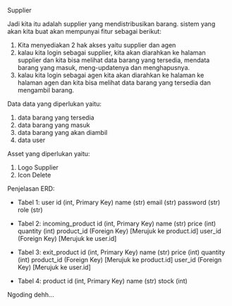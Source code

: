 <!-- !1 -->
Supplier

<!-- !2 Mendefinisikan Sistem -->
Jadi kita itu adalah supplier yang mendistribusikan barang. sistem yang akan kita buat akan mempunyai fitur sebagai berikut:
1. Kita menyediakan 2 hak akses yaitu supplier dan agen
2. kalau kita login sebagai supplier, kita akan diarahkan ke halaman supplier dan kita bisa melihat data barang yang tersedia, mendata barang yang masuk, meng-updatenya dan menghapusnya.
3. kalau kita login sebagai agen kita akan diarahkan ke halaman ke halaman agen dan kita bisa melihat data barang yang tersedia dan mengambil barang.

<!-- !3 Mengumpulkan dan Menganalisis Kebutuhan Data -->
Data data yang diperlukan yaitu:
1. data barang yang tersedia
2. data barang yang masuk
3. data barang yang akan diambil
4. data user

Asset yang diperlukan yaitu:
1. Logo Supplier
2. Icon Delete

<!-- !4 Mendesain Model Konseptual -->
Penjelasan ERD:

- Tabel 1: user
id (int, Primary Key)
name (str)
email (str)
password (str)
role (str)

- Tabel 2: incoming_product
id (int, Primary Key)
name (str)
price (int)
quantity (int)
product_id (Foreign Key) [Merujuk ke product.id]
user_id (Foreign Key) [Merujuk ke user.id]

- Tabel 3: exit_product
id (int, Primary Key)
name (str)
price (int)
quantity (int)
product_id (Foreign Key) [Merujuk ke product.id]
user_id (Foreign Key) [Merujuk ke user.id]

- Tabel 4: product
id (int, Primary Key)
name (str)
stock (int)

<!-- !5 Implementasi Sistem -->
Ngoding dehh...

